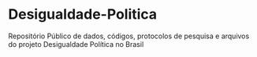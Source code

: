 # Desigualdade-Politica
Repositório Público de dados, códigos, protocolos de pesquisa e arquivos do projeto Desigualdade Política no Brasil
